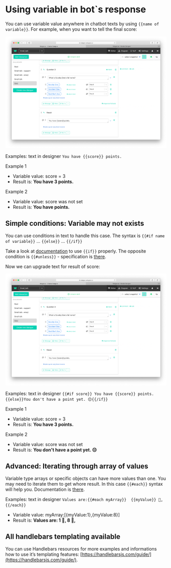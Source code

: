 # Using variable in bot`s response

You can use variable value anywhere in chatbot texts by using `{{name of variable}}`. For example, when you want to tell the final score:

![score](./image_1.png)

Examples: text in designer `You have {{score}} points.`

Example 1
- Variable value: score = 3
- Result is: **You have 3 points.**

Example 2
- Variable value: score was not set
- Result is: **You have points.**

## Simple conditions: Variable may not exists

You can use conditions in text to handle this case. The syntax is 
`{{#if name of variable}}` … `{{else}}` ... `{{/if}}`

Take a look at [documentation](https://handlebarsjs.com/guide/builtin-helpers.html#if) to use `{{if}}` properly. The opposite condition is `{{#unless}}` - specification is [there](https://handlebarsjs.com/guide/builtin-helpers.html#unless).

Now we can upgrade text for result of score:

![upgraded score](./image_1.png)

Examples: text in designer `{{#if score}} You have {{score}} points.{{else}}You don't have a point yet. 😔{{/if}}`

Example 1
- Variable value: score = 3
- Result is: **You have 3 points.**

Example 2
- Variable value: score was not set
- Result is: **You don't have a point yet. 😔**

## Advanced: Iterating through array of values
Variable type arrays or specific objects can have more values than one. You may need to iterate them to get whore result. In this case `{{#each}}` syntax will help you. Documentation is [there](https://handlebarsjs.com/guide/builtin-helpers.html#each).

Examples: text in designer `Values are:{{#each myArray}}  {{myValue}} 🙂,{{/each}}`

- Variable value: myArray:[{myValue:1},{myValue:8}]
- Result is: **Values are: 1 🙂, 8 🙂,**

## All handlebars templating available

You can use Handlebars resources for more examples and informations how to use it’s templating features: [https://handlebarsjs.com/guide/](https://handlebarsjs.com/guide/). 
